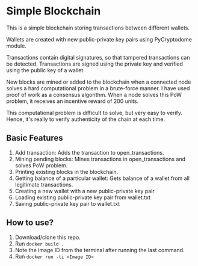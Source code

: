 # Simple Blockchain

This is a simple blockchain storing transactions between different wallets.

Wallets are created with new public-private key pairs using PyCryptodome module.

Transactions contain digital signatures, so that tampered transactions can be detected. Transactions are signed using the private key and verified using the public key of a wallet.

New blocks are mined or added to the blockchain when a connected node solves a hard computational problem in a brute-force manner. I have used proof of work as a consensus algorithm. When a node solves this PoW problem, it receives an incentive reward of 200 units.

This computational problem is difficult to solve, but very easy to verify. Hence, it's really to verify authenticity of the chain at each time.


## Basic Features

1. Add transaction: Adds the transaction to open_transactions.
2. Mining pending blocks: Mines transactions in open_transactions and solves PoW problem.
3. Printing existing blocks in the blockchain.
4. Getting balance of a particular wallet: Gets balance of a wallet from all legitimate transactions.
5. Creating a new wallet with a new public-private key pair
6. Loading existing public-private key pair from wallet.txt
7. Saving public-private key pair to wallet.txt

## How to use?
1. Download/clone this repo.
2. Run `docker build .`
3. Note the image ID from the terminal after running the last command.
4. Run `docker run -ti <Image ID>`

